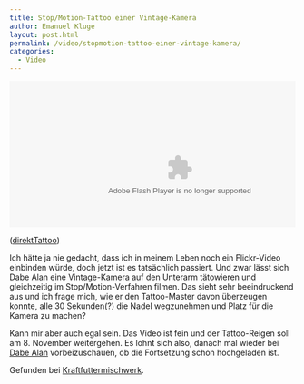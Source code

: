 ```yaml
---
title: Stop/Motion-Tattoo einer Vintage-Kamera
author: Emanuel Kluge
layout: post.html
permalink: /video/stopmotion-tattoo-einer-vintage-kamera/
categories:
  - Video
---
```


<div style="position: relative; max-width: 660px; padding-top: 51.212121%; margin: 1em 0; overflow: hidden">
  <object type="application/x-shockwave-flash" width="600" height="338" data="https://www.flickr.com/apps/video/stewart.swf" classid="clsid:D27CDB6E-AE6D-11cf-96B8-444553540000" style="position: absolute; top: 0; right: 0; bottom: 0; left: 0; width: 100%; height: 100%"><param name="flashvars" value="intl_lang=en-US&amp;photo_secret=c1f0947a7f&amp;photo_id=4027491253&amp;hd_default=false"></param><param name="movie" value="https://www.flickr.com/apps/video/stewart.swf"></param><param name="bgcolor" value="#000000"></param><param name="allowFullScreen" value="true"></param><embed type="application/x-shockwave-flash" src="https://www.flickr.com/apps/video/stewart.swf" bgcolor="#000000" allowfullscreen="true" flashvars="intl_lang=en-US&amp;photo_secret=c1f0947a7f&amp;photo_id=4027491253&amp;hd_default=false" width="600" height="338"></embed></object>
</div>

([direktTattoo][video])

Ich hätte ja nie gedacht, dass ich in meinem Leben noch ein Flickr-Video einbinden würde, doch jetzt ist es tatsächlich passiert. Und zwar lässt sich Dabe Alan eine Vintage-Kamera auf den Unterarm tätowieren und gleichzeitig im Stop/Motion-Verfahren filmen. Das sieht sehr beeindruckend aus und ich frage mich, wie er den Tattoo-Master davon überzeugen konnte, alle 30 Sekunden(?) die Nadel wegzunehmen und Platz für die Kamera zu machen?

Kann mir aber auch egal sein. Das Video ist fein und der Tattoo-Reigen soll am 8. November weitergehen. Es lohnt sich also, danach mal wieder bei [Dabe Alan][bearandyeti] vorbeizuschauen, ob die Fortsetzung schon hochgeladen ist.

Gefunden bei [Kraftfuttermischwerk][kraftfuttermischwerk].

[video]: http://www.flickr.com/photos/bearandyeti/4027491253/
[kraftfuttermischwerk]: http://www.kraftfuttermischwerk.de/blogg/?p=8304
[bearandyeti]: http://www.flickr.com/photos/bearandyeti/
